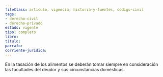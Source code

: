 ```yaml
---
fileClass: articulo, vigencia, historia-y-fuentes, codigo-civil
tags:
- derecho-civil
- derecho-privado
estado: vigente
tipo: completo
libro:
titulo:
parrafo:
corriente-juridica:
---
```

En la tasación de los alimentos se deberán tomar siempre en consideración las facultades del deudor y sus circunstancias domésticas.